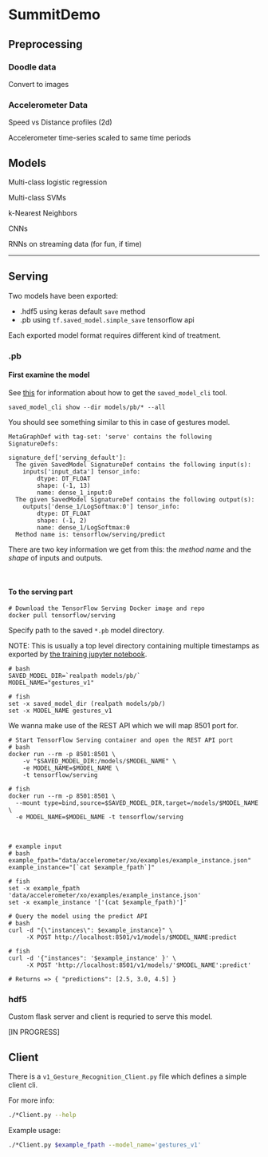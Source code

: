 # SummitDemo

## Preprocessing

### Doodle data

Convert to images

### Accelerometer Data

Speed vs Distance profiles (2d)

Accelerometer time-series scaled to same time periods

## Models

Multi-class logistic regression

Multi-class SVMs

k-Nearest Neighbors

CNNs

RNNs on streaming data (for fun, if time)

---

## Serving


Two models have been exported:

- .hdf5 using keras default `save` method
- .pb using `tf.saved_model.simple_save` tensorflow api

Each exported model format requires different kind of treatment.

### .pb

#### First examine the model

See [this](https://www.tensorflow.org/guide/saved_model#cli_to_inspect_and_execute_savedmodel) for information about how to get the `saved_model_cli` tool.

```
saved_model_cli show --dir models/pb/* --all
```

You should see something similar to this in case of gestures model.

```
MetaGraphDef with tag-set: 'serve' contains the following SignatureDefs:

signature_def['serving_default']:
  The given SavedModel SignatureDef contains the following input(s):
    inputs['input_data'] tensor_info:
        dtype: DT_FLOAT
        shape: (-1, 13)
        name: dense_1_input:0
  The given SavedModel SignatureDef contains the following output(s):
    outputs['dense_1/LogSoftmax:0'] tensor_info:
        dtype: DT_FLOAT
        shape: (-1, 2)
        name: dense_1/LogSoftmax:0
  Method name is: tensorflow/serving/predict
```

There are two key information we get from this: the *method name* and the *shape* of inputs and outputs.

<br>

#### To the serving part

```
# Download the TensorFlow Serving Docker image and repo
docker pull tensorflow/serving
```

Specify path to the saved `*.pb` model directory.

NOTE: This is usually a top level directory containing multiple timestamps as exported by [the training jupyter notebook](v1_Gesture_Recognition_Training.ipynb).

```
# bash
SAVED_MODEL_DIR=`realpath models/pb/`
MODEL_NAME="gestures_v1"

# fish
set -x saved_model_dir (realpath models/pb/)
set -x MODEL_NAME gestures_v1
```

We wanna make use of the REST API which we will map 8501 port for.

```
# Start TensorFlow Serving container and open the REST API port
# bash
docker run --rm -p 8501:8501 \
    -v "$SAVED_MODEL_DIR:/models/$MODEL_NAME" \
    -e MODEL_NAME=$MODEL_NAME \
    -t tensorflow/serving

# fish
docker run --rm -p 8501:8501 \
  --mount type=bind,source=$SAVED_MODEL_DIR,target=/models/$MODEL_NAME \
  -e MODEL_NAME=$MODEL_NAME -t tensorflow/serving
```

<br>

```
# example input
# bash
example_fpath="data/accelerometer/xo/examples/example_instance.json"
example_instance="[`cat $example_fpath`]"

# fish
set -x example_fpath 'data/accelerometer/xo/examples/example_instance.json'
set -x example_instance '['(cat $example_fpath)']'
```

```
# Query the model using the predict API
# bash
curl -d "{\"instances\": $example_instance}" \
     -X POST http://localhost:8501/v1/models/$MODEL_NAME:predict

# fish
curl -d '{"instances": '$example_instance' }' \
	 -X POST 'http://localhost:8501/v1/models/'$MODEL_NAME':predict'

# Returns => { "predictions": [2.5, 3.0, 4.5] }
```

### hdf5

Custom flask server and client is requried to serve this model.

[IN PROGRESS]


## Client

There is a `v1_Gesture_Recognition_Client.py` file which defines a simple client cli.

For more info:

```bash
./*Client.py --help
```

Example usage:
```bash
./*Client.py $example_fpath --model_name='gestures_v1'
```
